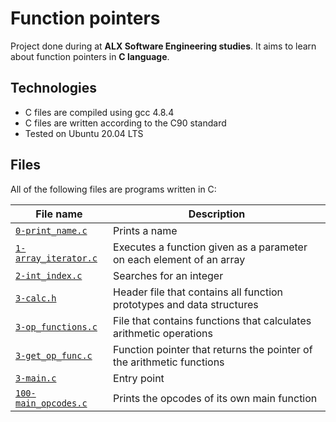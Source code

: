 # Function pointers

Project done during at **ALX Software Engineering studies**. It aims to learn about  function pointers in **C language**.

## Technologies
* C files are compiled using gcc 4.8.4
* C files are written according to the C90 standard
* Tested on Ubuntu 20.04 LTS

## Files
All of the following files are programs written in C:

| File name | Description |
| ------------ | ----------- |
| [`0-print_name.c`](https://github.com/Yemiluna/alx-system_engineering-devops/blob/main/0x0F-function_pointers/0-print_name.c) | Prints a name |
| [`1-array_iterator.c`](https://github.com/Yemiluna/alx-system_engineering-devops/blob/main/0x0F-function_pointers/1-array_iterator.c) | Executes a function given as a parameter on each element of an array |
| [`2-int_index.c`](https://github.com/Yemiluna/alx-system_engineering-devops/blob/main/0x0F-function_pointers/2-int_index.c) | Searches for an integer |
| [`3-calc.h`](https://github.com/Yemiluna/alx-system_engineering-devops/blob/main/0x0F-function_pointers/3-calc.h) | Header file that contains all function prototypes and data structures |
| [`3-op_functions.c`](https://github.com/Yemiluna/alx-system_engineering-devops/blob/main/0x0F-function_pointers/3-op_functions.c) | File that contains functions that calculates arithmetic operations |
| [`3-get_op_func.c`](https://github.com/Yemiluna/alx-system_engineering-devops/blob/main/0x0F-function_pointers/3-get_op_func.c) | Function pointer that returns the pointer of the arithmetic functions |
| [`3-main.c`](https://github.com/Yemiluna/alx-system_engineering-devops/blob/main/0x0F-function_pointers/3-main.c) | Entry point |
| [`100-main_opcodes.c`](https://github.com/Yemiluna/alx-system_engineering-devops/blob/main/0x0F-function_pointers/100-main_opcodes.c) | Prints the opcodes of its own main function |
